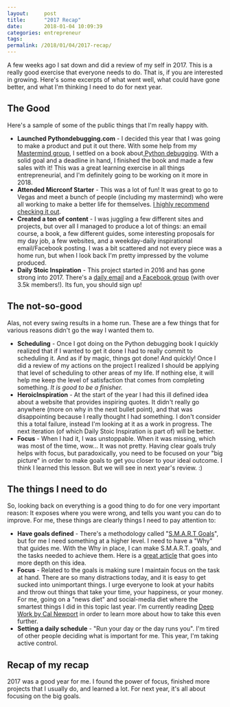 ```yaml
---
layout:     post
title:      "2017 Recap"
date:       2018-01-04 10:09:39
categories: entrepreneur
tags:  
permalink: /2018/01/04/2017-recap/
---
```

A few weeks ago I sat down and did a review of my self in 2017. This is a really good exercise that everyone needs to do. That is, if you are interested in growing. Here's some excerpts of what went well, what could have gone better, and what I'm thinking I need to do for next year. 

## The Good

Here's a sample of some of the public things that I'm really happy with. 

  * **Launched Pythondebugging.com** \- I decided this year that I was going to make a product and put it out there. With some help from my [Mastermind group](http://entreprogrammers.com/about/), I settled on a book about[ Python debugging](https://pythondebugging.com). With a solid goal and a deadline in hand, I finished the book and made a few sales with it! This was a great learning exercise in all things entrepreneurial, and I'm definitely going to be working on it more in 2018.
  * **Attended Micrconf Starter** \- This was a lot of fun! It was great to go to Vegas and meet a bunch of people (including my mastermind) who were all working to make a better life for themselves. [I highly recommend checking it out](http://www.microconf.com/starter/).
  * **Created a ton of content** \- I was juggling a few different sites and projects, but over all I managed to produce a lot of things: an email course, a book, a few different guides, some interesting proposals for my day job, a few websites, and a weekday-daily inspirational email/Facebook posting. I was a bit scattered and not every piece was a home run, but when I look back I'm pretty impressed by the volume produced.
  * **Daily Stoic Inspiration** \- This project started in 2016 and has gone strong into 2017. There's a [daily email](https://heroicinspiration.com/daily-stoic-inspiration) and a[ Facebook group](https://www.facebook.com/DailyStoicInspiration/) (with over 3.5k members!). Its fun, you should sign up!



## The not-so-good

Alas, not every swing results in a home run. These are a few things that for various reasons didn't go the way I wanted them to. 

  * **Scheduling** \- Once I got doing on the Python debugging book I quickly realized that if I wanted to get it done I had to really commit to scheduling it. And as if by magic, things got done! And quickly! Once I did a review of my actions on the project I realized I should be applying that level of scheduling to other areas of my life. If nothing else, it will help me keep the level of satisfaction that comes from completing something. _It is good to be a finisher._
  * **HeroicInspiration** \- At the start of the year I had this ill defined idea about a website that provides inspiring quotes. It didn't really go anywhere (more on why in the next bullet point), and that was disappointing because I really thought I had something. I don't consider this a total failure, instead I'm looking at it as a work in progress. The next iteration (of which Daily Stoic Inspiration is part of) will be better.
  * **Focus** \- When I had it, I was unstoppable. When it was missing, which was most of the time, wow... It was not pretty. Having clear goals truly helps with focus, but paradoxically, you need to be focused on your "big picture" in order to make goals to get you closer to your ideal outcome. I think I learned this lesson. But we will see in next year's review. :)



## The things I need to do

So, looking back on everything is a good thing to do for one very important reason: It exposes where you were wrong, and tells you want you can do to improve. For me, these things are clearly things I need to pay attention to: 

  * **Have goals defined** \- There's a methodology called "[S.M.A.R.T Goals](https://en.wikipedia.org/wiki/SMART_criteria)", but for me I need something at a higher level. I need to have a "Why" that guides me. With the Why in place, I can make S.M.A.R.T. goals, and the tasks needed to achieve them. Here is a [great article](https://unbeatablemind.com/the-importance-of-goal-setting/) that goes into more depth on this idea.
  * **Focus** \- Related to the goals is making sure I maintain focus on the task at hand. There are so many distractions today, and it is easy to get sucked into unimportant things. I urge everyone to look at your habits and throw out things that take your time, your happiness, or your money. For me, going on a "news diet" and social-media diet where the smartest things I did in this topic last year. I'm currently reading [Deep Work by Cal Newport](http://amzn.to/2COabAI) in order to learn more about how to take this even further.
  * **Setting a daily schedule** \- "Run your day or the day runs you". I'm tired of other people deciding what is important for me. This year, I'm taking active control.



## Recap of my recap

2017 was a good year for me. I found the power of focus, finished more projects that I usually do, and learned a lot. For next year, it's all about focusing on the big goals.

